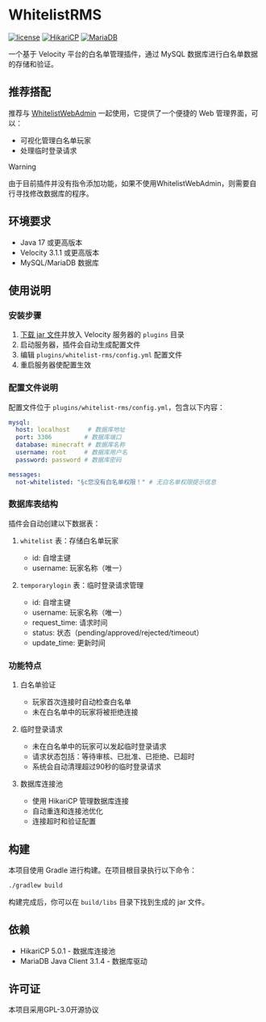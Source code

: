 # WhitelistRMS

[![license](https://img.shields.io/badge/license-GPL--3.0-orange)](https://www.gnu.org/licenses/gpl-3.0.html)
[![HikariCP](https://img.shields.io/badge/HikariCP-5.0.1-blue)](https://github.com/brettwooldridge/HikariCP)
[![MariaDB](https://img.shields.io/badge/MariaDB--Client-3.1.4-blue)](https://mariadb.com/kb/en/about-mariadb-connector-j/)

一个基于 Velocity 平台的白名单管理插件，通过 MySQL 数据库进行白名单数据的存储和验证。

## 推荐搭配

推荐与 [WhitelistWebAdmin](https://github.com/XRain66/whitelistwebadmin) 一起使用，它提供了一个便捷的 Web 管理界面，可以：
- 可视化管理白名单玩家
- 处理临时登录请求

> [!WARNING]
> 由于目前插件并没有指令添加功能，如果不使用WhitelistWebAdmin，则需要自行寻找修改数据库的程序。

## 环境要求

- Java 17 或更高版本
- Velocity 3.1.1 或更高版本
- MySQL/MariaDB 数据库

## 使用说明

### 安装步骤

1. [下载 jar 文件](https://github.com/XRain66/WhitelistRMS/releases)并放入 Velocity 服务器的 `plugins` 目录
2. 启动服务器，插件会自动生成配置文件
3. 编辑 `plugins/whitelist-rms/config.yml` 配置文件
4. 重启服务器使配置生效

### 配置文件说明

配置文件位于 `plugins/whitelist-rms/config.yml`，包含以下内容：

```yaml
mysql:
  host: localhost     # 数据库地址
  port: 3306         # 数据库端口
  database: minecraft # 数据库名称
  username: root     # 数据库用户名
  password: password # 数据库密码

messages:
  not-whitelisted: "§c您没有白名单权限！" # 无白名单权限提示信息
```

### 数据库表结构

插件会自动创建以下数据表：

1. `whitelist` 表：存储白名单玩家
   - id: 自增主键
   - username: 玩家名称（唯一）

2. `temporarylogin` 表：临时登录请求管理
   - id: 自增主键
   - username: 玩家名称（唯一）
   - request_time: 请求时间
   - status: 状态（pending/approved/rejected/timeout）
   - update_time: 更新时间

### 功能特点

1. 白名单验证
   - 玩家首次连接时自动检查白名单
   - 未在白名单中的玩家将被拒绝连接

2. 临时登录请求
   - 未在白名单中的玩家可以发起临时登录请求
   - 请求状态包括：等待审核、已批准、已拒绝、已超时
   - 系统会自动清理超过90秒的临时登录请求

3. 数据库连接池
   - 使用 HikariCP 管理数据库连接
   - 自动重连和连接池优化
   - 连接超时和验证配置

## 构建

本项目使用 Gradle 进行构建。在项目根目录执行以下命令：

```bash
./gradlew build
```

构建完成后，你可以在 `build/libs` 目录下找到生成的 jar 文件。

## 依赖

- HikariCP 5.0.1 - 数据库连接池
- MariaDB Java Client 3.1.4 - 数据库驱动

## 许可证

本项目采用GPL-3.0开源协议